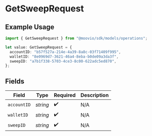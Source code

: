# GetSweepRequest

## Example Usage

```typescript
import { GetSweepRequest } from "@moovio/sdk/models/operations";

let value: GetSweepRequest = {
  accountID: "b57f527a-214e-4a39-8a8c-03f71409f995",
  walletID: "8e0969d7-3621-46a4-8eba-b0de09a3da3f",
  sweepID: "a7b1f338-5703-4ce3-8c00-622adc5ed870",
};
```

## Fields

| Field              | Type               | Required           | Description        |
| ------------------ | ------------------ | ------------------ | ------------------ |
| `accountID`        | *string*           | :heavy_check_mark: | N/A                |
| `walletID`         | *string*           | :heavy_check_mark: | N/A                |
| `sweepID`          | *string*           | :heavy_check_mark: | N/A                |